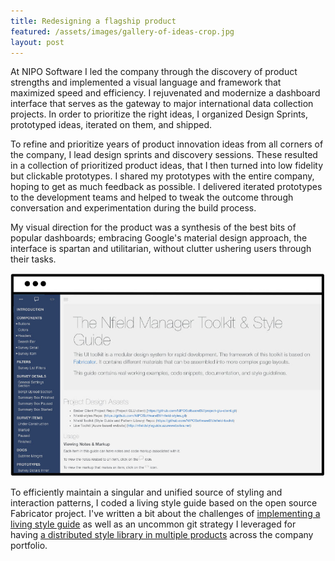 ```yaml
---
title: Redesigning a flagship product
featured: /assets/images/gallery-of-ideas-crop.jpg
layout: post
---
```


At NIPO Software I led the company through the discovery of product strengths and implemented a visual language and framework that maximized speed and efficiency. I rejuvenated and modernize a dashboard interface that serves as the gateway to major international data collection projects. In order to prioritize the right ideas, I organized Design Sprints, prototyped ideas, iterated on them, and shipped.

To refine and prioritize years of product innovation ideas from all corners of the company, I lead design sprints and discovery sessions. These resulted in a collection of prioritized product ideas, that I then turned into low fidelity but clickable prototypes. I shared my prototypes with the entire company, hoping to get as much feedback as possible. I delivered iterated prototypes to the development teams and helped to tweak the outcome through conversation and experimentation during the build process.

My visual direction for the product was a synthesis of the best bits of popular dashboards; embracing Google's material design approach, the interface is spartan and utilitarian, without clutter ushering users through their tasks.

![A living style guide](/assets/images/nipo2.jpg)

To efficiently maintain a singular and unified source of styling and interaction patterns, I coded a living style guide based on the open source Fabricator project. I've written a bit about the challenges of [implementing a living style guide](https://medium.com/qa-id-jacobs/turning-engineers-into-dj-s-a53409b622) as well as an uncommon git strategy I leveraged for having [a distributed style library in multiple products](https://medium.com/qa-id-jacobs/adorable-nesting-repos-31a1ed3b13f5) across the company portfolio.
